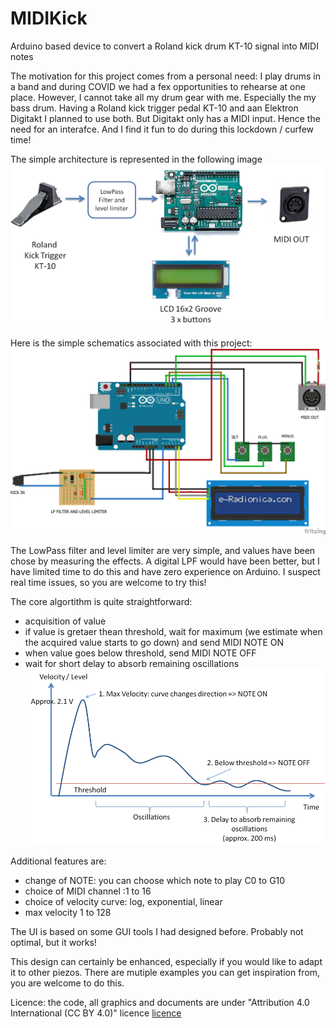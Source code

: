 # MIDIKick
Arduino based device to convert a Roland kick drum KT-10 signal into MIDI notes 

The motivation for this project comes from a personal need: I play drums in a band and during COVID we had a fex opportunities to rehearse at one place. However, I cannot take all my drum gear with me.
Especially the my bass drum. Having a Roland kick trigger pedal KT-10 and aan Elektron Digitakt I planned to use both. But Digitakt only has a MIDI input. Hence the need for an interafce.
And I find it fun to do during this lockdown / curfew time!

The simple architecture is represented in the following image
![Architecture MidiKick](/images/Architecture.png)

Here is the simple schematics associated with this project:
![Schematics MidiKick](/design/MidiKickFritzin.png)

The LowPass filter and level limiter are very simple, and values have been chose by measuring the effects. A digital LPF would have been better, but I have limited time to do this and have zero experience on Arduino. I suspect real time issues, so you are welcome to try this!

The core algortithm is quite straightforward:
- acquisition of value
- if value is gretaer thean threshold, wait for maximum (we estimate when the acquired value starts to go down) and send MIDI NOTE ON
- when value goes below threshold, send MIDI NOTE OFF
- wait for short delay to absorb remaining oscillations
![Algorithm principles](/images/AcquisitionPrinciples.png)

Additional features are:
- change of NOTE: you can choose which note to play C0 to G10
- choice of MIDI channel :1 to 16
- choice of velocity curve: log, exponential, linear
- max velocity 1 to 128

The UI is based on some GUI tools I had designed before. Probably not optimal, but it works!

This design can certainly be enhanced, especially if you would like to adapt it to other piezos. There are mutiple examples you can get inspiration from, you are welcome to do this.

Licence: the code, all graphics and documents are under "Attribution 4.0 International (CC BY 4.0)" licence [licence](https://creativecommons.org/licenses/by/4.0/legalcode)
